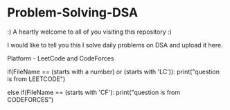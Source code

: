 # Problem-Solving-DSA

:)  A heartly welcome to all of you visiting this repository  :)

I would like to tell you this I solve daily problems on DSA and upload it here. 

Platform - LeetCode and CodeForces

if(FileName == (starts with a number) or (starts with 'LC')):
     print("question is from LEETCODE")

else if(FileName == (starts with 'CF'):
     print("question is from CODEFORCES")
